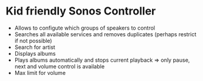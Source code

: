 # Kid friendly Sonos Controller

- Allows to configute which groups of speakers to control
- Searches all available services and removes duplicates (perhaps restrict if not possible)
- Search for artist
- Displays albums
- Plays albums automatically and stops current playback => only pause, next and volume control is available
- Max limit for volume